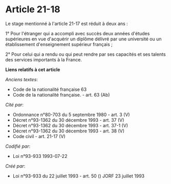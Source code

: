 # Article 21-18

Le stage mentionné à l'article 21-17 est réduit à deux ans : 

1° Pour l'étranger qui a accompli avec succès deux années d'études supérieures en vue d'acquérir un diplôme délivré par une
université ou un établissement d'enseignement supérieur français ; 

2° Pour celui qui a rendu ou qui peut rendre par ses capacités et ses talents des services importants à la France.

**Liens relatifs à cet article**

_Anciens textes_:

  - Code de la nationalité française 63
  - Code de la nationalité française. - art. 63 (Ab)

_Cité par_:

  - Ordonnance n°80-703 du 5 septembre 1980 - art. 3 (V)
  - Décret n°93-1362 du 30 décembre 1993 - art. 37 (V)
  - Décret n°93-1362 du 30 décembre 1993 - art. 37-1 (V)
  - Décret n°93-1362 du 30 décembre 1993 - art. 38 (V)
  - Code civil - art. 21-17 (V)

_Codifié par_:

  - Loi n°93-933 1993-07-22

_Créé par_:

  - Loi n°93-933 du 22 juillet 1993 - art. 50 () JORF 23 juillet 1993
